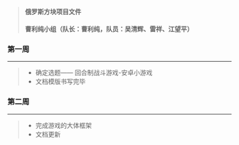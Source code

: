 > #### 俄罗斯方块项目文件<br/>
> #### 曹利纯小组（队长：曹利纯，队员：吴清辉、雷祥、江望平）
### 第一周
------- 
>* 确定选题—— 回合制战斗游戏-安卓小游戏
>* 文档模版书写完毕
### 第二周
------- 
>* 完成游戏的大体框架
>* 文档更新
